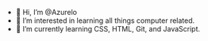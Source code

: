 - 👋 Hi, I’m @Azurelo
- 👀 I’m interested in learning all things computer related.
- 🌱 I’m currently learning CSS, HTML, Git, and JavaScript.

<!---
Azurelo/Azurelo is a ✨ special ✨ repository because its `README.md` (this file) appears on your GitHub profile.
You can click the Preview link to take a look at your changes.
--->
